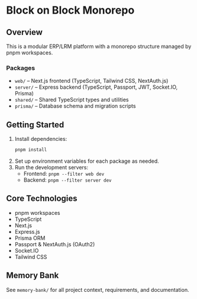 # Block on Block Monorepo

## Overview
This is a modular ERP/LRM platform with a monorepo structure managed by pnpm workspaces.

### Packages
- `web/` – Next.js frontend (TypeScript, Tailwind CSS, NextAuth.js)
- `server/` – Express backend (TypeScript, Passport, JWT, Socket.IO, Prisma)
- `shared/` – Shared TypeScript types and utilities
- `prisma/` – Database schema and migration scripts

## Getting Started

1. Install dependencies:
   ```sh
   pnpm install
   ```
2. Set up environment variables for each package as needed.
3. Run the development servers:
   - Frontend: `pnpm --filter web dev`
   - Backend: `pnpm --filter server dev`

## Core Technologies
- pnpm workspaces
- TypeScript
- Next.js
- Express.js
- Prisma ORM
- Passport & NextAuth.js (OAuth2)
- Socket.IO
- Tailwind CSS

## Memory Bank
See `memory-bank/` for all project context, requirements, and documentation.

